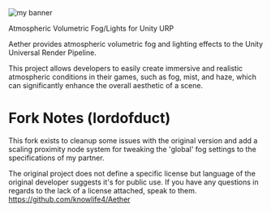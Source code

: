 <img src="https://user-images.githubusercontent.com/35436522/221693980-7dd8fa64-b744-4d7b-9e33-fd547a5b94d3.png" alt="my banner">

Atmospheric Volumetric Fog/Lights for Unity URP

Aether provides atmospheric volumetric fog and lighting effects to the Unity Universal Render Pipeline.

This project allows developers to easily create immersive and realistic atmospheric conditions in their games, such as fog, mist, and haze, which can significantly enhance the overall aesthetic of a scene.

# Fork Notes (lordofduct)

This fork exists to cleanup some issues with the original version and add a scaling proximity node system for tweaking the 'global' fog settings to the specifications of my partner.

The original project does not define a specific license but language of the original developer suggests it's for public use. If you have any questions in regards to the lack of a license attached, speak to them.
https://github.com/knowlife4/Aether